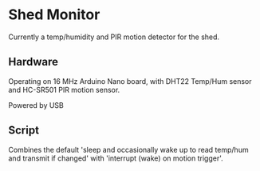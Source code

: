 # Shed Monitor

Currently a temp/humidity and PIR motion detector for the shed.


## Hardware

Operating on 16 MHz Arduino Nano board, with DHT22 Temp/Hum sensor and HC-SR501 PIR motion sensor.

Powered by USB

## Script

Combines the default 'sleep and occasionally wake up to read temp/hum and transmit if changed' with 'interrupt (wake) on motion trigger'.


